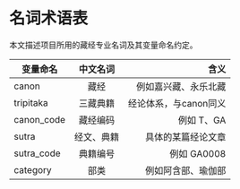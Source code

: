 # 名词术语表

本文描述项目所用的藏经专业名词及其变量命名约定。

| 变量命名   |  中文名词  |  含义       |
|-----------|:-------:|-------------------:|
| canon     | 藏经    | 例如嘉兴藏、永乐北藏   |
| tripitaka | 三藏典籍 | 经论体系，与canon同义 |
| canon_code | 藏经编码 | 例如 T、GA |
| sutra    | 经文、典籍 | 具体的某篇经论文章 |
| sutra_code | 典籍编号 | 例如 GA0008  |
| category | 部类    | 例如阿含部、瑜伽部 |

